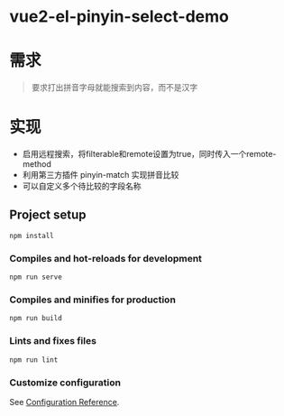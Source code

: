 # vue2-el-pinyin-select-demo

# 需求
> 要求打出拼音字母就能搜索到内容，而不是汉字

# 实现
- 启用远程搜索，将filterable和remote设置为true，同时传入一个remote-method
- 利用第三方插件 pinyin-match 实现拼音比较
- 可以自定义多个待比较的字段名称

## Project setup
```
npm install
```

### Compiles and hot-reloads for development
```
npm run serve
```

### Compiles and minifies for production
```
npm run build
```

### Lints and fixes files
```
npm run lint
```

### Customize configuration
See [Configuration Reference](https://cli.vuejs.org/config/).
